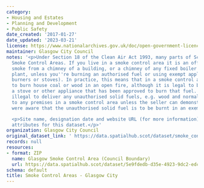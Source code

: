 ```yaml
---
category:
- Housing and Estates
- Planning and Development
- Public Safety
date_created: '2017-01-27'
date_updated: '2023-03-21'
license: https://www.nationalarchives.gov.uk/doc/open-government-licence/version/3/
maintainer: Glasgow City Council
notes: '<p>Under Section 18 of the Clean Air Act 1993, many parts of Scotland are
  Smoke Control Areas. If you live in a smoke control area it is an offence to produce
  smoke from a chimney of a building, or a chimney of any fixed boiler or industrial
  plant, unless you''re burning an authorised fuel or using exempt appliances (e.g.
  burners or stoves). In practice, this means that in a smoke control area it is illegal
  to burn house coal or wood in an open fire, although it is legal to burn these in
  a stove or other appliance that has been approved to burn that fuel. It is also
  illegal to deliver any unauthorised solid fuels, e.g. wood and normal house coal,
  to any premises in a smoke control area unless the seller can demonstrate that they
  were aware that the unauthorised solid fuel is to be burnt in an exempt appliance.</p>

  <p>Site name, designation date and website URL (for more information) are now mandatory
  attributes for this dataset.</p>'
organization: Glasgow City Council
original_dataset_link: ' https://data.spatialhub.scot/dataset/smoke_control_areas-gc'
records: null
resources:
- format: ZIP
  name: Glasgow Smoke Control Area (Council Boundary)
  url: https://data.spatialhub.scot/dataset/5e9fdedb-d35e-4923-9dc2-edc9141ac078/resource/c5e046da-6096-453f-8906-9dd3436c6423/download/glasgow-smoke-control-area.zip
schema: default
title: Smoke Control Areas - Glasgow City
---
```

